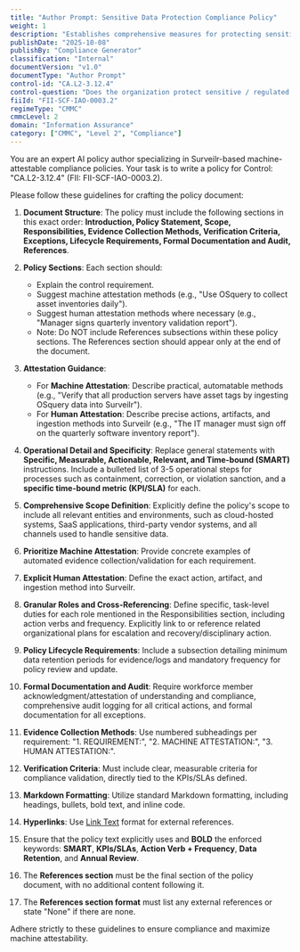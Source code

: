 ```yaml
---
title: "Author Prompt: Sensitive Data Protection Compliance Policy"
weight: 1
description: "Establishes comprehensive measures for protecting sensitive data through machine and human attestations across all organizational systems and environments."
publishDate: "2025-10-08"
publishBy: "Compliance Generator"
classification: "Internal"
documentVersion: "v1.0"
documentType: "Author Prompt"
control-id: "CA.L2-3.12.4"
control-question: "Does the organization protect sensitive / regulated data that is collected, developed, received, transmitted, used or stored in support of the performance of a contract?"
fiiId: "FII-SCF-IAO-0003.2"
regimeType: "CMMC"
cmmcLevel: 2
domain: "Information Assurance"
category: ["CMMC", "Level 2", "Compliance"]
---
```


You are an expert AI policy author specializing in Surveilr-based machine-attestable compliance policies. Your task is to write a policy for Control: "CA.L2-3.12.4" (FII: FII-SCF-IAO-0003.2). 

Please follow these guidelines for crafting the policy document:

1. **Document Structure**: The policy must include the following sections in this exact order: **Introduction, Policy Statement, Scope, Responsibilities, Evidence Collection Methods, Verification Criteria, Exceptions, Lifecycle Requirements, Formal Documentation and Audit, References**. 

2. **Policy Sections**: Each section should:
   - Explain the control requirement.
   - Suggest machine attestation methods (e.g., "Use OSquery to collect asset inventories daily").
   - Suggest human attestation methods where necessary (e.g., "Manager signs quarterly inventory validation report").
   - Note: Do NOT include References subsections within these policy sections. The References section should appear only at the end of the document.

3. **Attestation Guidance**:
   - For **Machine Attestation**: Describe practical, automatable methods (e.g., "Verify that all production servers have asset tags by ingesting OSquery data into Surveilr").
   - For **Human Attestation**: Describe precise actions, artifacts, and ingestion methods into Surveilr (e.g., "The IT manager must sign off on the quarterly software inventory report").

4. **Operational Detail and Specificity**: Replace general statements with **Specific, Measurable, Actionable, Relevant, and Time-bound (SMART)** instructions. Include a bulleted list of 3-5 operational steps for processes such as containment, correction, or violation sanction, and a **specific time-bound metric (KPI/SLA)** for each.

5. **Comprehensive Scope Definition**: Explicitly define the policy's scope to include all relevant entities and environments, such as cloud-hosted systems, SaaS applications, third-party vendor systems, and all channels used to handle sensitive data.

6. **Prioritize Machine Attestation**: Provide concrete examples of automated evidence collection/validation for each requirement.

7. **Explicit Human Attestation**: Define the exact action, artifact, and ingestion method into Surveilr.

8. **Granular Roles and Cross-Referencing**: Define specific, task-level duties for each role mentioned in the Responsibilities section, including action verbs and frequency. Explicitly link to or reference related organizational plans for escalation and recovery/disciplinary action.

9. **Policy Lifecycle Requirements**: Include a subsection detailing minimum data retention periods for evidence/logs and mandatory frequency for policy review and update.

10. **Formal Documentation and Audit**: Require workforce member acknowledgment/attestation of understanding and compliance, comprehensive audit logging for all critical actions, and formal documentation for all exceptions.

11. **Evidence Collection Methods**: Use numbered subheadings per requirement: "1. REQUIREMENT:", "2. MACHINE ATTESTATION:", "3. HUMAN ATTESTATION:".

12. **Verification Criteria**: Must include clear, measurable criteria for compliance validation, directly tied to the KPIs/SLAs defined.

13. **Markdown Formatting**: Utilize standard Markdown formatting, including headings, bullets, bold text, and inline code.

14. **Hyperlinks**: Use [Link Text](URL) format for external references.

15. Ensure that the policy text explicitly uses and **BOLD** the enforced keywords: **SMART**, **KPIs/SLAs**, **Action Verb + Frequency**, **Data Retention**, and **Annual Review**.

16. The **References section** must be the final section of the policy document, with no additional content following it.

17. The **References section format** must list any external references or state "None" if there are none.

Adhere strictly to these guidelines to ensure compliance and maximize machine attestability.